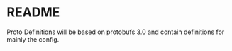 # README 

Proto Definitions will be based on protobufs 3.0 and contain definitions for mainly the config. 